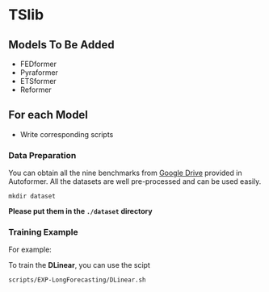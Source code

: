 # TSlib

## Models To Be Added
* FEDformer
* Pyraformer
* ETSformer
* Reformer

## For each Model
* Write corresponding scripts

### Data Preparation

You can obtain all the nine benchmarks from [Google Drive](https://drive.google.com/drive/folders/1ZOYpTUa82_jCcxIdTmyr0LXQfvaM9vIy) provided in Autoformer. All the datasets are well pre-processed and can be used easily.

```
mkdir dataset
```
**Please put them in the `./dataset` directory**

### Training Example

For example:

To train the **DLinear**, you can use the scipt 

```
scripts/EXP-LongForecasting/DLinear.sh
```